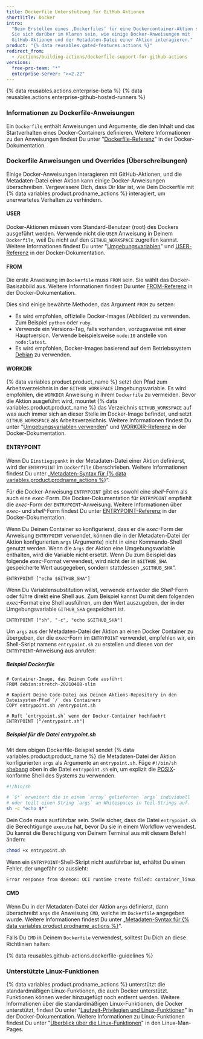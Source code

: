 ```yaml
---
title: Dockerfile Unterstützung für GitHub Aktionen
shortTitle: Docker
intro:
  "Beim Erstellen eines ‚Dockerfiles‘ für eine Dockercontainer-Aktion sollten
  Sie sich darüber im Klaren sein, wie einige Docker-Anweisungen mit
  GitHub-Aktionen und der Metadaten-Datei einer Aktion interagieren."
product: "{% data reusables.gated-features.actions %}"
redirect_from:
  - /actions/building-actions/dockerfile-support-for-github-actions
versions:
  free-pro-team: "*"
  enterprise-server: ">=2.22"
---
```


{% data reusables.actions.enterprise-beta %}
{% data reusables.actions.enterprise-github-hosted-runners %}

### Informationen zu Dockerfile-Anweisungen

Ein `Dockerfile` enthält Anweisungen und Argumente, die den Inhalt und das
Startverhalten eines Docker-Containers definieren. Weitere Informationen zu den
Anweisungen findest Du unter
"[Dockerfile-Referenz](https://docs.docker.com/engine/reference/builder/)" in
der Docker-Dokumentation.

### Dockerfile Anweisungen und Overrides (Überschreibungen)

Einige Docker-Anweisungen interagieren mit GitHub-Aktionen, und die
Metadaten-Datei einer Aktion kann einige Docker-Anweisungen überschreiben.
Vergewissere Dich, dass Dir klar ist, wie Dein Dockerfile mit
{% data variables.product.prodname_actions %} interagiert, um unerwartetes
Verhalten zu verhindern.

#### USER

Docker-Aktionen müssen vom Standard-Benutzer (root) des Dockers ausgeführt
werden. Verwende nicht die `USER` Anweisung in Deinem `Dockerfile`, weil Du
nicht auf den `GITHUB_WORKSPACE` zugreifen kannst. Weitere Informationen findest
Du unter
"[Umgebungsvariablen](/actions/configuring-and-managing-workflows/using-environment-variables)"
und [USER-Referenz](https://docs.docker.com/engine/reference/builder/#user) in
der Docker-Dokumentation.

#### FROM

Die erste Anweisung im `Dockerfile` muss `FROM` sein. Sie wählt das
Docker-Basisabbild aus. Weitere Informationen findest Du unter
[FROM-Referenz](https://docs.docker.com/engine/reference/builder/#from) in der
Docker-Dokumentation.

Dies sind einige bewährte Methoden, das Argument `FROM` zu setzen:

- Es wird empfohlen, offizielle Docker-Images (Abbilder) zu verwenden. Zum
  Beispiel `python` oder `ruby`.
- Verwende ein Versions-Tag, falls vorhanden, vorzugsweise mit einer
  Hauptversion. Verwende beispielsweise `node:10` anstelle von `node:latest`.
- Es wird empfohlen, Docker-Images basierend auf dem Betriebssystem
  [Debian](https://www.debian.org/) zu verwenden.

#### WORKDIR

{% data variables.product.product_name %} setzt den Pfad zum Arbeitsverzeichnis
in der `GITHUB_WORKSPACE` Umgebungsvariable. Es wird empfohlen, die `WORKDIR`
Anweisung in Ihrem `Dockerfile` zu vermeiden. Bevor die Aktion ausgeführt wird,
mountet {% data variables.product.product_name %} das Verzeichnis
`GITHUB_WORKSPACE` auf was auch immer sich an dieser Stelle im Docker-Image
befindet, und setzt `GITHUB_WORKSPACE` als Arbeitsverzeichnis. Weitere
Informationen findest Du unter
"[Umgebungsvariablen verwenden](/actions/configuring-and-managing-workflows/using-environment-variables)"
und
[WORKDIR-Referenz](https://docs.docker.com/engine/reference/builder/#workdir) in
der Docker-Dokumentation.

#### ENTRYPOINT

Wenn Du `Einstiegspunkt` in der Metadaten-Datei einer Aktion definierst, wird
der `ENTRYPOINT` im `Dockerfile` überschrieben. Weitere Informationen findest Du
unter
„[Metadaten-Syntax für {% data variables.product.prodname_actions %}](/actions/creating-actions/metadata-syntax-for-github-actions/#runsentrypoint)“.

Für die Docker-Anweisung `ENTRYPOINT` gibt es sowohl eine _shell_-Form als auch
eine _exec_-Form. Die Docker-Dokumentation für `ENTRYPOINT` empfiehlt die
_exec_-Form der `ENTRYPOINT`-Anweisung. Weitere Informationen über _exec_- und
_shell_-Form findest Du unter
[ENTRYPOINT-Referenz](https://docs.docker.com/engine/reference/builder/#entrypoint)
in der Docker-Dokumentation.

Wenn Du Deinen Container so konfigurierst, dass er die _exec_-Form der Anweisung
`ENTRYPOINT` verwendet, können die in der Metadaten-Datei der Aktion
konfigurierten `args` (Argumente) nicht in einer Kommando-Shell genutzt werden.
Wenn die `Args` der Aktion eine Umgebungsvariable enthalten, wird die Variable
nicht ersetzt. Wenn Du zum Beispiel das folgende _exec_-Format verwendest, wird
nicht der in `$GITHUB_SHA` gespeicherte Wert ausgegeben, sondern stattdessen
„`$GITHUB_SHA`“.

```
ENTRYPOINT ["echo $GITHUB_SHA"]
```

Wenn Du Variablensubstitution willst, verwende entweder die _Shell_-Form oder
führe direkt eine Shell aus. Zum Beispiel kannst Du mit dem folgenden
_exec_-Format eine Shell ausführen, um den Wert auszugeben, der in der
Umgebungsvariable `GITHUB_SHA` gespeichert ist.

```
ENTRYPOINT ["sh", "-c", "echo $GITHUB_SHA"]
```

Um `args` aus der Metadaten-Datei der Aktion an einen Docker Container zu
übergeben, der die _exec_-Form im `ENTRYPOINT` verwendet, empfehlen wir, ein
Shell-Skript namens `entrypoint.sh` zu erstellen und dieses von der
`ENTRYPOINT`-Anweisung aus anrufen:

##### Beispiel _Dockerfile_

```
# Container-Image, das Deinen Code ausführt
FROM debian:stretch-20210408-slim

# Kopiert Deine Code-Datei aus Deinem Aktions-Repository in den Dateisystem-Pfad `/` des Containers
COPY entrypoint.sh /entrypoint.sh

# Ruft `entrypoint.sh` wenn der Docker-Container hochfaehrt
ENTRYPOINT ["/entrypoint.sh"]
```

##### Beispiel für die Datei _entrypoint.sh_

Mit dem obigen Dockerfile-Beispiel sendet
{% data variables.product.product_name %} die Metadaten-Datei der Aktion
konfigurierten `args` als Argumente an `entrypoint.sh`. Füge `#!/bin/sh`
[shebang](<https://en.wikipedia.org/wiki/Shebang_(Unix)>) oben in die Datei
`entrypoint.sh` ein, um explizit die
[POSIX](https://en.wikipedia.org/wiki/POSIX)-konforme Shell des Systems zu
verwenden.

```sh
#!/bin/sh

# `$*` erweitert die in einem `array` gelieferten `args` individuell
# oder teilt einen String `args` an Whitespaces in Teil-Strings auf.
sh -c "echo $*"
```

Dein Code muss ausführbar sein. Stelle sicher, dass die Datei `entrypoint.sh`
die Berechtigunge `execute` hat, bevor Du sie in einem Workflow verwendest. Du
kannst die Berechtigung von Deinem Terminal aus mit diesem Befehl ändern:

```sh
chmod +x entrypoint.sh
```

Wenn ein `ENTRYPOINT`-Shell-Skript nicht ausführbar ist, erhältst Du einen
Fehler, der ungefähr so aussieht:

```sh
Error response from daemon: OCI runtime create failed: container_linux.go:348: starting container process caused "exec: \"/entrypoint.sh\": permission denied": unknown
```

#### CMD

Wenn Du in der Metadaten-Datei der Aktion `args` definierst, dann überschreibt
`args` die Anweisung `CMD`, welche im `Dockerfile` angegeben wurde. Weitere
Informationen findest Du unter
„[Metadaten-Syntax für {% data variables.product.prodname_actions %}](/actions/creating-actions/metadata-syntax-for-github-actions#runsargs)“.

Falls Du `CMD` in Deinem `Dockerfile` verwendest, solltest Du Dich an diese
Richtlinien halten:

{% data reusables.github-actions.dockerfile-guidelines %}

### Unterstützte Linux-Funktionen

{% data variables.product.prodname_actions %} unterstützt die standardmäßigen
Linux-Funktionen, die auch Docker unterstützt. Funktionen können weder
hinzugefügt noch entfernt werden. Weitere Informationen über die standardmäßigen
Linux-Funktionen, die Docker unterstützt, findest Du unter
"[Laufzeit-Privilegien und Linux-Funktionen](https://docs.docker.com/engine/reference/run/#runtime-privilege-and-linux-capabilities)"
in der Docker-Dokumentation. Weitere Informationen zu Linux-Funktionen findest
Du unter
"[Überblick über die Linux-Funktionen](http://man7.org/linux/man-pages/man7/capabilities.7.html)"
in den Linux-Man-Pages.

